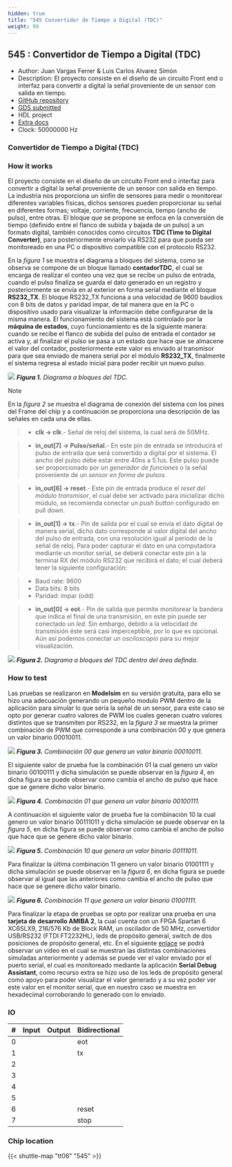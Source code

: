 ```yaml
---
hidden: true
title: "545 Convertidor de Tiempo a Digital (TDC)"
weight: 99
---
```


## 545 : Convertidor de Tiempo a Digital (TDC)

* Author: Juan Vargas Ferrer & Luis Carlos Alvarez Simón
* Description: El proyecto consiste en el diseño de un circuito Front end o interfaz para convertir a digital la señal proveniente de un sensor con salida en tiempo.
* [GitHub repository](https://github.com/jferrer08/latinpractice)
* [GDS submitted](https://github.com/jferrer08/latinpractice/actions/runs/8647119593)
* HDL project
* [Extra docs](None)
* Clock: 50000000 Hz

<!---

This file is used to generate your project datasheet. Please fill in the information below and delete any unused
sections.

You can also include images in this folder and reference them in the markdown. Each image must be less than
512 kb in size, and the combined size of all images must be less than 1 MB.
-->


### Convertidor de Tiempo a Digital (TDC)

### How it works

El proyecto consiste en el diseño de un circuito Front end o interfaz para convertir a digital la señal proveniente de un sensor con salida en tiempo. La industria nos proporciona un sinfín de sensores para medir o monitorear diferentes variables físicas, dichos sensores pueden proporcionar su señal en diferentes formas; voltaje, corriente, frecuencia, tiempo (ancho de pulso), entre otras. El bloque que se propone se enfoca en la conversión de tiempo (definido entre el flanco de subida y bajada de un pulso) a un formato digital, también conocidos como circuitos **TDC (Time to Digital Converter)**, para posteriormente enviarlo vía RS232 para que pueda ser monitoreado en una PC o dispositivo compatible con el protocolo RS232.

En la *figura 1* se muestra el diagrama a bloques del sistema, como se observa se compone de un bloque llamado **contadorTDC**, el cual se encarga de realizar el conteo una vez que se recibe un pulso de entrada, cuando el pulso finaliza se guarda el dato generado en un registro y posteriormente se envía en al exterior en forma serial mediante el bloque **RS232_TX**. El bloque RS232_TX funciona a una velocidad de 9600 baudios con 8 bits de datos y paridad impar, de tal manera que en la PC o dispositivo usado para visualizar la información debe configurarse de la misma manera. El funcionamiento del sistema está controlado por la **máquina de estados**, cuyo funcionamiento es de la siguiente manera: cuando se recibe el flanco de subida del pulso de entrada el contador se activa y, al finalizar el pulso se pasa a un estado que hace que se almacene el valor del contador, posteriormente este valor es enviado al transmisor para que sea enviado de manera serial por el módulo **RS232_TX**, finalmente el sistema regresa al estado inicial para poder recibir un nuevo pulso.

![](images/topTDC.png)
***Figura 1.** Diagrama a bloques del TDC.*

> [!NOTE]
> En la *figura 2* se muestra el diagrama de conexión del sistema con los pines del Frame del chip y a continuación se proporciona una descripción de las señales en cada una de ellas.



> - **clk -> clk**.- Señal de reloj del sistema, la cual será de 50MHz.



> - **in_out[7] -> Pulso/señal**.- En este pin de entrada se introducirá el pulso de entrada que será convertido a digital por el sistema. El ancho del pulso debe estar entre 40ns a 5.1us. Este pulso puede ser proporcionado por un *generador de funciones* o la señal proveniente de un *sensor en forma de pulsos*.



> - **in_out[6] -> reset**.- Este pin de entrada produce el *reset del módulo transmisor*, el cual debe ser activado para inicializar dicho múdulo, se recomienda conectar un *push button* configurado en pull down.



> - **in_out[1] -> tx**.- Pin de salida por el cual se envía el dato digital de manera serial, dicho dato corresponde al valor digital del ancho del pulso de entrada, con una resolución igual al periodo de la señal de reloj. Para poder capturar el dato en una computadora mediante un monitor serial, se deberá conectar este pin a la terminal RX del módulo RS232 que recibirá el dato; el cual deberá tener la siguiente configuración:



> - Baud rate: 9600
> - Data bits: 8 bits
> - Paridad: impar (odd)



> - **in_out[0] -> eot**.- Pin de salida que permite monitorear la bandera que indica el final de una transmisión, en este pin puede ser conectado un *led*. Sin embargo, debido a la velocidad de transmisión éste será casi imperceptible, por lo que es opcional. Aún así podemos conectar un *osciloscopio* para su mejor visualización.



![](images/design.fw.png)
***Figura 2.** Diagrama a bloques del TDC dentro del área definda.*

### How to test

Las pruebas se realizaron en **Modelsim** en su versión gratuita, para ello se hizo una adecuación generando un pequeño modulo PWM dentro de la aplicación para simular lo que sería la señal de un sensor, para este caso se opto por generar cuatro valores de PWM los cuales generan cuatro valores distintos que se transmiten por RS232, en la *figura 3* se muestra la primer combinación de PWM que corresponde a una combinación 00 y que genera un valor binario 00010011.

![](images/00.png)
***Figura 3.** Combinación 00 que genera un valor binario 00010011.*

El siguiente valor de prueba fue la combinación 01 la cual genero un valor binario 00100111 y dicha simulación se puede observar en la *figura 4*, en dicha figura se puede observar como cambia el ancho de pulso que hace que se genere dicho valor binario.

![](images/01.png)
***Figura 4.** Combinación 01 que genera un valor binario 00100111.*

A continuación el siguiente valor de prueba fue la combinación 10 la cual genero un valor binario 00111011 y dicha simulación se puede observar en la *figura 5*, en dicha figura se puede observar como cambia el ancho de pulso que hace que se genere dicho valor binario.

![](images/10.png)
***Figura 5.** Combinación 10 que genera un valor binario 00111011.*

Para finalizar la última combinación 11 genero un valor binario 01001111 y dicha simulación se puede observar en la *figura 6*, en dicha figura se puede observar al igual que las anteriores como cambia el ancho de pulso que hace que se genere dicho valor binario.

![](images/11.png)
***Figura 6.** Combinación 11 que genera un valor binario 01001111.*

Para finalizar la etapa de pruebas se opto por realizar una prueba en una **tarjeta de desarrollo AMIBA 2**, la cual cuenta con un FPGA Spartan 6 XC6SLX9, 216/576 Kb de Block RAM, un oscilador de 50 MHz, convertidor USB/RS232 (FTDI FT2232HL), leds de propósito general, switch de dos posiciones de propósito general, etc. En el siguiente [enlace](https://youtu.be/AC0O6wIpQp8) se podrá observar un video en el cual se muestran las distintas combinaciones simuladas anteriormente y además se puede ver el valor enviado por el puerto serial, el cual es monitoreado mediante la aplicación **Serial Debug Assistant**, como recurso extra se hizo uso de los leds de propósito general como apoyo para poder visualizar el valor generado y a su vez poder ver este valor en el monitor serial, que en nuestro caso se muestra en hexadecimal corroborando lo generado con lo enviado.

<!---
## External hardware

TDC
-->


### IO

| # | Input          | Output         | Bidirectional   |
| - | -------------- | -------------- | --------------- |
| 0 |  |  | eot |
| 1 |  |  | tx |
| 2 |  |  |  |
| 3 |  |  |  |
| 4 |  |  |  |
| 5 |  |  |  |
| 6 |  |  | reset |
| 7 |  |  | stop |

### Chip location

{{< shuttle-map "tt06" "545" >}}

